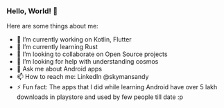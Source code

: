 ### Hello, World! 👋

Here are some things about me:

- 🔭 I’m currently working on Kotlin, Flutter
- 🌱 I’m currently learning Rust
- 👯 I’m looking to collaborate on Open Source projects
- 🤔 I’m looking for help with understanding cosmos
- 💬 Ask me about Android apps
- 📫 How to reach me: LinkedIn @skymansandy 
- ⚡ Fun fact: The apps that I did while learning Android have over 5 lakh downloads in playstore and used by few people till date :p
